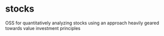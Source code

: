 stocks
======

OSS for quantitatively analyzing stocks using an approach heavily geared towards value investment principles

